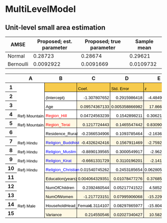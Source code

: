 # MultiLevelModel

## Unit-level small area estimation

<table class="tg">
<thead>
  <tr>
    <th class="tg-c3ow">AMSE</th>
    <th class="tg-c3ow">Proposed; est. parameter</th>
    <th class="tg-c3ow">Proposed; true parameter</th>
    <th class="tg-c3ow">Sample mean</th>
  </tr>
</thead>
<tbody>
  <tr>
    <td class="tg-c3ow">Normal</td>
    <td class="tg-c3ow">0.28723</td>
    <td class="tg-c3ow">0.28674</td>
    <td class="tg-c3ow">0.29621</td>
  </tr>
  <tr>
    <td class="tg-c3ow">Bernoulli</td>
    <td class="tg-c3ow">0.0092922</td>
    <td class="tg-c3ow">0.0091669</td>
    <td class="tg-c3ow">0.0109732</td>
  </tr>
</tbody>
</table>

<meta http-equiv="Content-Type" content="text/html; charset=utf-8"><link type="text/css" rel="stylesheet" href="resources/sheet.css" >
<style type="text/css">.ritz .waffle a { color: inherit; }.ritz .waffle .s8{border-bottom:1px SOLID #000000;border-right:1px SOLID #000000;background-color:#fef8e3;text-align:left;color:#0000ff;font-family:'Arial';font-size:10pt;vertical-align:bottom;white-space:nowrap;direction:ltr;padding:2px 3px 2px 3px;}.ritz .waffle .s4{border-bottom:1px SOLID #000000;border-right:1px SOLID #000000;background-color:#fef8e3;text-align:right;color:#000000;font-family:'Arial';font-size:10pt;vertical-align:bottom;white-space:nowrap;direction:ltr;padding:2px 3px 2px 3px;}.ritz .waffle .s2{border-bottom:1px SOLID #000000;border-right:1px SOLID #000000;background-color:#ffffff;text-align:left;color:#000000;font-family:'Arial';font-size:10pt;vertical-align:bottom;white-space:nowrap;direction:ltr;padding:2px 3px 2px 3px;}.ritz .waffle .s0{border-right:1px SOLID #000000;background-color:#ffffff;}.ritz .waffle .s10{border-bottom:1px SOLID #000000;border-right:1px SOLID #000000;background-color:#fef8e3;text-align:left;color:#000000;font-family:'Arial';font-size:10pt;vertical-align:bottom;white-space:nowrap;direction:ltr;padding:2px 3px 2px 3px;}.ritz .waffle .s6{border-bottom:1px SOLID #000000;border-right:1px SOLID #000000;background-color:#ffffff;text-align:left;color:#ff0000;font-family:'Arial';font-size:10pt;vertical-align:bottom;white-space:nowrap;direction:ltr;padding:2px 3px 2px 3px;}.ritz .waffle .s1{border-bottom:1px SOLID #000000;border-right:1px SOLID #000000;background-color:#f7cb4d;text-align:left;color:#000000;font-family:'Arial';font-size:10pt;vertical-align:bottom;white-space:nowrap;direction:ltr;padding:2px 3px 2px 3px;}.ritz .waffle .s9{border-bottom:1px SOLID #000000;border-right:1px SOLID #000000;background-color:#ffffff;text-align:left;color:#0000ff;font-family:'Arial';font-size:10pt;vertical-align:bottom;white-space:nowrap;direction:ltr;padding:2px 3px 2px 3px;}.ritz .waffle .s3{border-bottom:1px SOLID #000000;border-right:1px SOLID #000000;background-color:#ffffff;text-align:right;color:#000000;font-family:'Arial';font-size:10pt;vertical-align:bottom;white-space:nowrap;direction:ltr;padding:2px 3px 2px 3px;}.ritz .waffle .s5{border-right:1px SOLID #000000;background-color:#ffffff;text-align:left;color:#000000;font-family:'Arial';font-size:10pt;vertical-align:bottom;white-space:nowrap;direction:ltr;padding:2px 3px 2px 3px;}.ritz .waffle .s7{border-bottom:1px SOLID #000000;border-right:1px SOLID #000000;background-color:#fef8e3;text-align:left;color:#ff0000;font-family:'Arial';font-size:10pt;vertical-align:bottom;white-space:nowrap;direction:ltr;padding:2px 3px 2px 3px;}</style><div class="ritz grid-container" dir="ltr"><table class="waffle" cellspacing="0" cellpadding="0"><thead><tr><th class="row-header freezebar-origin-ltr"></th><th id="259215238C0" style="width:100px;" class="column-headers-background">A</th><th id="259215238C1" style="width:100px;" class="column-headers-background">B</th><th id="259215238C2" style="width:100px;" class="column-headers-background">C</th><th id="259215238C3" style="width:100px;" class="column-headers-background">D</th><th id="259215238C4" style="width:100px;" class="column-headers-background">E</th><th id="259215238C5" style="width:100px;" class="column-headers-background">F</th></tr></thead><tbody><tr style="height: 20px"><th id="259215238R0" style="height: 20px;" class="row-headers-background"><div class="row-header-wrapper" style="line-height: 20px">1</div></th><td class="s0"></td><td class="s1"></td><td class="s1" dir="ltr">Coef.</td><td class="s1" dir="ltr">Std. Error</td><td class="s1" dir="ltr">z</td><td class="s1" dir="ltr">Pr(&gt;|z|)</td></tr><tr style="height: 20px"><th id="259215238R1" style="height: 20px;" class="row-headers-background"><div class="row-header-wrapper" style="line-height: 20px">2</div></th><td class="s0"></td><td class="s2" dir="ltr">(Intercept)</td><td class="s3" dir="ltr">-1.307807652</td><td class="s3" dir="ltr">0.2915986418</td><td class="s3">-4.484957969</td><td class="s3">0.000003646415447</td></tr><tr style="height: 20px"><th id="259215238R2" style="height: 20px;" class="row-headers-background"><div class="row-header-wrapper" style="line-height: 20px">3</div></th><td class="s0"></td><td class="s2" dir="ltr">Age</td><td class="s4" dir="ltr">0.09574367133</td><td class="s4" dir="ltr">0.005358866982</td><td class="s4">17.86640192</td><td class="s4">0</td></tr><tr style="height: 20px"><th id="259215238R3" style="height: 20px;" class="row-headers-background"><div class="row-header-wrapper" style="line-height: 20px">4</div></th><td class="s5" dir="ltr">Ref) Mountain</td><td class="s6" dir="ltr">Region_Hill</td><td class="s3" dir="ltr">0.04724563239</td><td class="s3" dir="ltr">0.1542898211</td><td class="s3">0.3062135406</td><td class="s3">0.3797210317</td></tr><tr style="height: 20px"><th id="259215238R4" style="height: 20px;" class="row-headers-background"><div class="row-header-wrapper" style="line-height: 20px">5</div></th><td class="s5" dir="ltr">Ref) Mountain</td><td class="s7" dir="ltr">Region_Terai</td><td class="s4" dir="ltr">0.1217724443</td><td class="s4" dir="ltr">0.1465547442</td><td class="s4">0.8309007325</td><td class="s4">0.2030148549</td></tr><tr style="height: 20px"><th id="259215238R5" style="height: 20px;" class="row-headers-background"><div class="row-header-wrapper" style="line-height: 20px">6</div></th><td class="s0"></td><td class="s2 softmerge" dir="ltr"><div class="softmerge-inner" style="width:97px;left:-1px">Residence_Rural</div></td><td class="s3" dir="ltr">-0.2366534906</td><td class="s3" dir="ltr">0.1093785464</td><td class="s3">-2.163618904</td><td class="s3">0.01524680473</td></tr><tr style="height: 20px"><th id="259215238R6" style="height: 20px;" class="row-headers-background"><div class="row-header-wrapper" style="line-height: 20px">7</div></th><td class="s5" dir="ltr">Ref) Hindu</td><td class="s8 softmerge" dir="ltr"><div class="softmerge-inner" style="width:97px;left:-1px">Religion_Buddhist</div></td><td class="s4" dir="ltr">-0.4326242416</td><td class="s4" dir="ltr">0.1567911469</td><td class="s4">-2.759238963</td><td class="s4">0.00289680763</td></tr><tr style="height: 20px"><th id="259215238R7" style="height: 20px;" class="row-headers-background"><div class="row-header-wrapper" style="line-height: 20px">8</div></th><td class="s5" dir="ltr">Ref) Hindu</td><td class="s9 softmerge" dir="ltr"><div class="softmerge-inner" style="width:97px;left:-1px">Religion_Muslim</div></td><td class="s3" dir="ltr">-0.8890139565</td><td class="s3" dir="ltr">0.3000549917</td><td class="s3">-2.96283675</td><td class="s3">0.001524090922</td></tr><tr style="height: 20px"><th id="259215238R8" style="height: 20px;" class="row-headers-background"><div class="row-header-wrapper" style="line-height: 20px">9</div></th><td class="s5" dir="ltr">Ref) Hindu</td><td class="s8" dir="ltr">Religion_Kirat</td><td class="s4" dir="ltr">-0.6661331729</td><td class="s4" dir="ltr">0.3110196201</td><td class="s4">-2.14177219</td><td class="s4">0.01610590915</td></tr><tr style="height: 20px"><th id="259215238R9" style="height: 20px;" class="row-headers-background"><div class="row-header-wrapper" style="line-height: 20px">10</div></th><td class="s5" dir="ltr">Ref) Hindu</td><td class="s9 softmerge" dir="ltr"><div class="softmerge-inner" style="width:97px;left:-1px">Religion_Christian</div></td><td class="s3" dir="ltr">0.01540745262</td><td class="s3" dir="ltr">0.2453185654</td><td class="s3">0.06280589727</td><td class="s3">0.4749605349</td></tr><tr style="height: 20px"><th id="259215238R10" style="height: 20px;" class="row-headers-background"><div class="row-header-wrapper" style="line-height: 20px">11</div></th><td class="s0"></td><td class="s10 softmerge" dir="ltr"><div class="softmerge-inner" style="width:97px;left:-1px">Education(years)</div></td><td class="s4" dir="ltr">0.004064329351</td><td class="s4" dir="ltr">0.01078477276</td><td class="s4">0.3768581351</td><td class="s4">0.3531395174</td></tr><tr style="height: 20px"><th id="259215238R11" style="height: 20px;" class="row-headers-background"><div class="row-header-wrapper" style="line-height: 20px">12</div></th><td class="s0"></td><td class="s2" dir="ltr">NumOfChildren</td><td class="s3" dir="ltr">0.2392460544</td><td class="s3" dir="ltr">0.05217741522</td><td class="s3">4.585241592</td><td class="s3">0.000002267308969</td></tr><tr style="height: 20px"><th id="259215238R12" style="height: 20px;" class="row-headers-background"><div class="row-header-wrapper" style="line-height: 20px">13</div></th><td class="s0"></td><td class="s10" dir="ltr">NumOfWomen</td><td class="s4" dir="ltr">-1.217723151</td><td class="s4" dir="ltr">0.07995906068</td><td class="s4">-15.22933287</td><td class="s4">0</td></tr><tr style="height: 20px"><th id="259215238R13" style="height: 20px;" class="row-headers-background"><div class="row-header-wrapper" style="line-height: 20px">14</div></th><td class="s5" dir="ltr">Ref) Male</td><td class="s2 softmerge" dir="ltr"><div class="softmerge-inner" style="width:97px;left:-1px">HouseholdHead_Female</div></td><td class="s3" dir="ltr">-1.3114107</td><td class="s3" dir="ltr">0.08297865977</td><td class="s3">-15.80419235</td><td class="s3">0</td></tr><tr style="height: 20px"><th id="259215238R14" style="height: 20px;" class="row-headers-background"><div class="row-header-wrapper" style="line-height: 20px">15</div></th><td class="s0"></td><td class="s10" dir="ltr">Variance</td><td class="s4" dir="ltr">0.214550546</td><td class="s4" dir="ltr">0.02027340427</td><td class="s4">10.58285738</td><td class="s4">0</td></tr></tbody></table></div>
